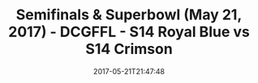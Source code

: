 ---
title: Semifinals & Superbowl (May 21, 2017) - DCGFFL - S14 Royal Blue vs S14 Crimson
teams-score:
- team: _teams/s14-royal.md
  score: 32
- team: _teams/s14-crimson.md
  score: 50
mvp: TJ Baggett, Antwon Hines
game-ball: 'Charlie Salem, #todd'
sportsperson: ''
season: -1
week: 0
date: '2017-05-21T21:47:48'
pageid: semifinals-superbowl-may-21-2017-5104-vs-5094
---